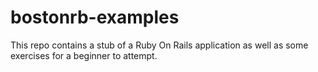 bostonrb-examples
=================

This repo contains a stub of a Ruby On Rails application as well as some exercises for a beginner to attempt.